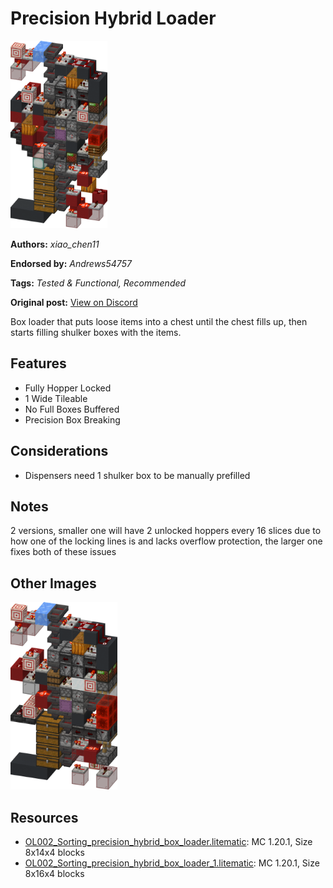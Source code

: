 # Precision Hybrid Loader
<img alt="area_render_4_.png" src="images/area_render_4_.png?raw=1" height="300px">

**Authors:** *xiao_chen11*

**Endorsed by:** *Andrews54757*

**Tags:** *Tested & Functional, Recommended*

**Original post:** [View on Discord](https://discord.com/channels/1375556143186837695/1388557426013376634)

Box loader that puts loose items into a chest until the chest fills up, then starts filling shulker boxes with the items.
## Features
- Fully Hopper Locked
- 1 Wide Tileable
- No Full Boxes Buffered
- Precision Box Breaking
## Considerations
- Dispensers need 1 shulker box to be manually prefilled
## Notes
2 versions, smaller one will have 2 unlocked hoppers every 16 slices due to how one of the locking lines is and lacks overflow protection, the larger one fixes both of these issues

## Other Images
<img src="images/area_render_5_.png?raw=1" height="300px">

## Resources
- [OL002_Sorting_precision_hybrid_box_loader.litematic](attachments/OL002_Sorting_precision_hybrid_box_loader.litematic): MC 1.20.1, Size 8x14x4 blocks
- [OL002_Sorting_precision_hybrid_box_loader_1.litematic](attachments/OL002_Sorting_precision_hybrid_box_loader_1.litematic): MC 1.20.1, Size 8x16x4 blocks
